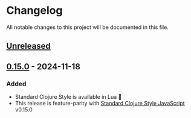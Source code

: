 # Changelog

All notable changes to this project will be documented in this file.

## [Unreleased]

## [0.15.0] - 2024-11-18

### Added
- Standard Clojure Style is available in Lua :tada:
- This release is feature-parity with [Standard Clojure Style JavaScript] v0.15.0

[Standard Clojure Style JavaScript]:https://github.com/oakmac/standard-clojure-style-js

[Unreleased]:https://github.com/oakmac/standard-clojure-style-lua/compare/v0.15.0...HEAD
[0.15.0]:https://github.com/oakmac/standard-clojure-style-lua/releases/tag/v0.15.0
